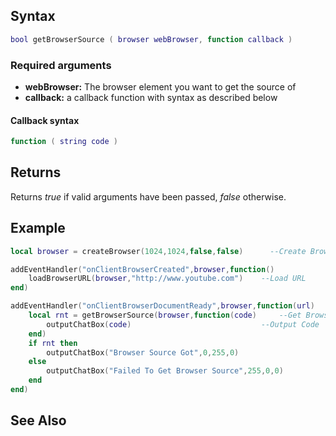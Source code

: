 Syntax
------

``` lua
bool getBrowserSource ( browser webBrowser, function callback )
```

### Required arguments

-   **webBrowser:** The browser element you want to get the source of
-   **callback:** a callback function with syntax as described below

#### Callback syntax

``` lua
function ( string code )
```

Returns
-------

Returns *true* if valid arguments have been passed, *false* otherwise.

Example
-------

``` lua
local browser = createBrowser(1024,1024,false,false)      --Create Browser

addEventHandler("onClientBrowserCreated",browser,function()
    loadBrowserURL(browser,"http://www.youtube.com")    --Load URL
end)

addEventHandler("onClientBrowserDocumentReady",browser,function(url)
    local rnt = getBrowserSource(browser,function(code)     --Get Browser Source and Call Function
        outputChatBox(code)                             --Output Code
    end)
    if rnt then
        outputChatBox("Browser Source Got",0,255,0)
    else
        outputChatBox("Failed To Get Browser Source",255,0,0)
    end
end)
```

See Also
--------

